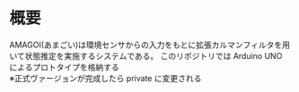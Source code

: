 # 概要
AMAGOI(あまごい)は環境センサからの入力をもとに拡張カルマンフィルタを用いて状態推定を実施するシステムである。
このリポジトリでは Arduino UNO によるプロトタイプを格納する  
※正式ヴァージョンが完成したら private に変更される  
